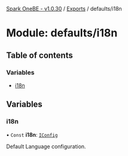 [Spark OneBE - v1.0.30](../README.md) / [Exports](../modules.md) / defaults/i18n

# Module: defaults/i18n

## Table of contents

### Variables

- [i18n](defaults_i18n.md#i18n)

## Variables

### i18n

• `Const` **i18n**: [`IConfig`](../interfaces/System_IConfig.IConfig.md)

Default Language configuration.
